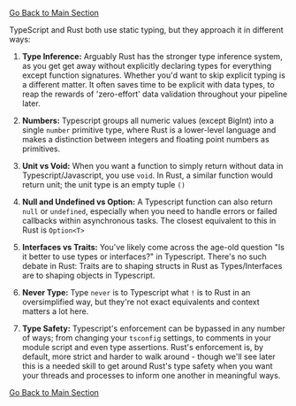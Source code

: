 [Go Back to Main Section](./README.md)

TypeScript and Rust both use static typing, but they approach it in different ways:

1. **Type Inference:** Arguably Rust has the stronger type inference system, as you get get away without
   explicitly declaring types for everything except function signatures. Whether you'd want to skip
   explicit typing is a different matter. It often saves time to be explicit with data types, to
   reap the rewards of 'zero-effort' data validation throughout your pipeline later.

2. **Numbers:** Typescript groups all numeric values (except BigInt) into a single `number` primitive
   type, where Rust is a lower-level language and makes a distinction between integers and floating
   point numbers as primitives.

3. **Unit vs Void:** When you want a function to simply return without data in Typescript/Javascript,
   you use `void`. In Rust, a similar function would return unit; the unit type is an empty tuple
   `()`

4. **Null and Undefined vs Option<T>:** A Typescript function can also return `null` or `undefined`,
   especially when you need to handle errors or failed callbacks within asynchronous tasks. The
   closest equivalent to this in Rust is `Option<T>`

5. **Interfaces vs Traits:** You've likely come across the age-old question "Is it better to use types
   or interfaces?" in Typescript. There's no such debate in Rust: Traits are to shaping structs in
   Rust as Types/Interfaces are to shaping objects in Typescript.

6. **Never Type:** Type `never` is to Typescript what `!` is to Rust in an oversimplified way, but
   they're not exact equivalents and context matters a lot here.

7. **Type Safety:** Typescript's enforcement can be bypassed in any number of ways; from changing your
   `tsconfig` settings, to comments in your module script and even type assertions. Rust's
   enforcement is, by default, more strict and harder to walk around - though we'll see later this
   is a needed skill to get around Rust's type safety when you want your threads and processes to
   inform one another in meaningful ways.

[Go Back to Main Section](./README.md)